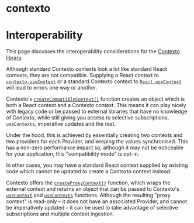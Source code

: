 contexto
========

# Interoperability

This page discusses the interoperability considerations for the [Contexto library](.).


Although standard Contexto contexts look a lot like standard React contexts, they are not compatible.
Supplying a React context to [`contexto.useContext`](api#useContext) or a standard Contexto context to [`React.useContext`](https://react.dev/reference/react/useContext)
will lead to errors one way or another.

Contexto's [`createCompatibleContext()`](api#createCompatibleContext) function creates an object which is both a React context
and a Contexto context. This means it can play nicely with legacy code or be passed to external libraries that have no knowledge of Contexto, while still giving you access to selective
subscriptions, `useContexts`, imperative updates and the rest.

Under the hood, this is achieved by essentially creating two contexts and two providers for each
Provider, and keeping the values synchronised. This has a non-zero performance impact so, although
it may not be noticeable for your application, this "compatibility mode" is opt-in.

In other cases, you may have a standard React context supplied by existing code which cannot be updated
to create a Contexto context instead.

Contexto offers the [`createProxyContext()`](api#createProxyContext) function, which wraps the external context and returns an
object that can be passed to Contexto's [`useContext`](api#useContext) and [`useContexts`](api#useContexts) functions. Although the
resulting "proxy context" is read-only – it does not have an associated Provider, and cannot be
imperatively updated – it can be used to take advantage of selective subscriptions and multiple
context ingestion.
